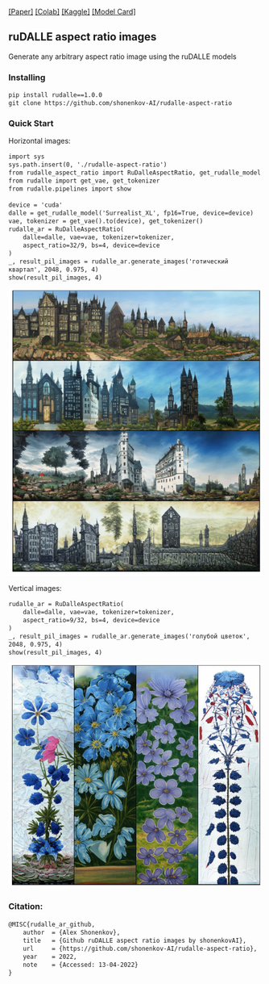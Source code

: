 [[Paper]](https://drive.google.com/file/d/1bN1pa6h9QO_po8VKSScNxAeWzV_nl_6W/view) 
[[Colab]](https://colab.research.google.com/drive/124zC1w2qHR1ijfEPQVvLccLRBLD_3duG?usp=sharing) 
[[Kaggle]]() 
[[Model Card]](https://huggingface.co/shonenkov-AI/rudalle-xl-surrealist)

ruDALLE aspect ratio images
---
Generate any arbitrary aspect ratio image using the ruDALLE models

### Installing

```
pip install rudalle==1.0.0
git clone https://github.com/shonenkov-AI/rudalle-aspect-ratio
```

### Quick Start

Horizontal images:
```python3
import sys
sys.path.insert(0, './rudalle-aspect-ratio')
from rudalle_aspect_ratio import RuDalleAspectRatio, get_rudalle_model
from rudalle import get_vae, get_tokenizer
from rudalle.pipelines import show

device = 'cuda'
dalle = get_rudalle_model('Surrealist_XL', fp16=True, device=device)
vae, tokenizer = get_vae().to(device), get_tokenizer()
rudalle_ar = RuDalleAspectRatio(
    dalle=dalle, vae=vae, tokenizer=tokenizer,
    aspect_ratio=32/9, bs=4, device=device
)
_, result_pil_images = rudalle_ar.generate_images('готический квартал', 2048, 0.975, 4)
show(result_pil_images, 4)
```
![](./pics/h_example.jpg)

Vertical images:
```python3
rudalle_ar = RuDalleAspectRatio(
    dalle=dalle, vae=vae, tokenizer=tokenizer,
    aspect_ratio=9/32, bs=4, device=device
)
_, result_pil_images = rudalle_ar.generate_images('голубой цветок', 2048, 0.975, 4)
show(result_pil_images, 4)
```

![](./pics/w_example.jpg)

### Citation:
```
@MISC{rudalle_ar_github,
    author  = {Alex Shonenkov},
    title   = {Github ruDALLE aspect ratio images by shonenkovAI},
    url     = {https://github.com/shonenkov-AI/rudalle-aspect-ratio},
    year    = 2022,
    note    = {Accessed: 13-04-2022}
}
```
